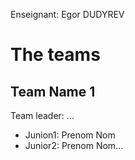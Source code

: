 Enseignant: Egor DUDYREV

# The teams 

## Team Name 1
Team leader: ...

* Junion1: Prenom Nom
* Junior2: Prenom Nom...

